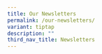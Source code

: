 ```yaml
---
title: Our Newsletters
permalink: /our-newsletters/
variant: tiptap
description: ""
third_nav_title: Newsletters
---
```

